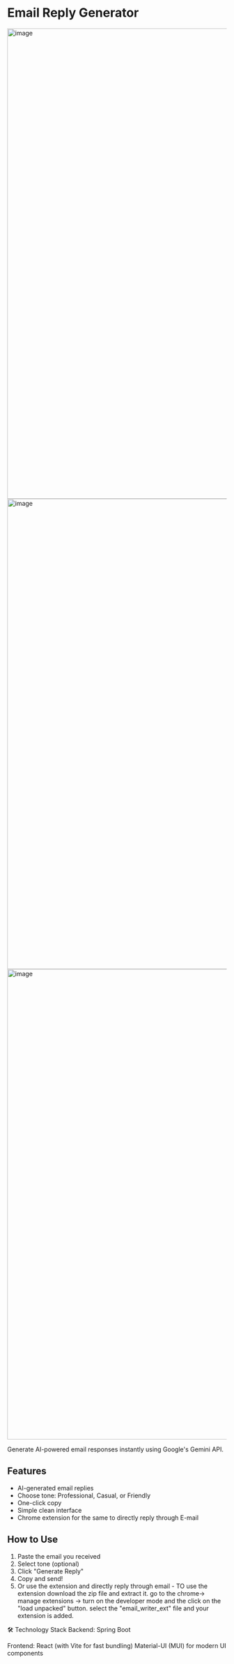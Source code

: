 # Email Reply Generator
<img width="1920" height="1080" alt="image" src="https://github.com/user-attachments/assets/5d727319-8ad7-4de7-bab5-20126cd5965e" />

<img width="1920" height="1080" alt="image" src="https://github.com/user-attachments/assets/05f7b658-625b-4e52-9e34-71f59d446482" />

<img width="1920" height="1080" alt="image" src="https://github.com/user-attachments/assets/79eb2923-b2ff-4f5c-a364-d47cc13448b8" />



Generate AI-powered email responses instantly using Google's Gemini API.

## Features
- AI-generated email replies
- Choose tone: Professional, Casual, or Friendly
- One-click copy
- Simple clean interface
- Chrome extension for the same to directly reply through E-mail

## How to Use
1. Paste the email you received
2. Select tone (optional)
3. Click "Generate Reply"
4. Copy and send!
5. Or use the extension and directly reply through email -
   TO use the extension download the zip file and extract it.
   go to the chrome-> manage extensions -> turn on the developer mode and the click on the "load unpacked" button.
   select the "email_writer_ext" file and your extension is added.


🛠 Technology Stack
Backend:
Spring Boot

Frontend:
React (with Vite for fast bundling)
Material-UI (MUI) for modern UI components
